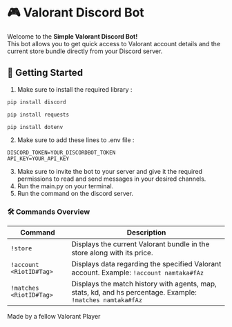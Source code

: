# 🎮 Valorant Discord Bot

Welcome to the **Simple Valorant Discord Bot!**  
This bot allows you to get quick access to Valorant account details and the current store bundle directly from your Discord server.

## 🚀 Getting Started

1. Make sure to install the required library : 
```bash
pip install discord
```
```bash
pip install requests
```
```bash
pip install dotenv
```
2. Make sure to add these lines to .env file :
```env
DISCORD_TOKEN=YOUR_DISCORDBOT_TOKEN
API_KEY=YOUR_API_KEY
```
3. Make sure to invite the bot to your server and give it the required permissions to read and send messages in your desired channels.
4. Run the main.py on your terminal.
5. Run the command on the discord server.

### 🛠 Commands Overview

| Command | Description |
|---------|-------------|
| `!store` | Displays the current Valorant bundle in the store along with its price. |
| `!account <RiotID#Tag>` | Displays data regarding the specified Valorant account. Example: `!account namtaka#fAz` |
| `!matches <RiotID#Tag>` | Displays the match history with agents, map, stats, kd, and hs percentage. Example:  `!matches namtaka#fAz` |

Made by a fellow Valorant Player
